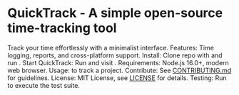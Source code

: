 # QuickTrack - A simple open-source time-tracking tool
Track your time effortlessly with a minimalist interface.
Features: Time logging, reports, and cross-platform support.
Install: Clone repo with  and run .
Start QuickTrack: Run  and visit .
Requirements: Node.js 16.0+, modern web browser.
Usage:  to track a project.
Contribute: See [CONTRIBUTING.md](CONTRIBUTING.md) for guidelines.
License: MIT License, see [LICENSE](LICENSE) for details.
Testing: Run  to execute the test suite.
